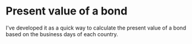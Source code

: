 # Present value of a bond
I've developed it as a quick way to calculate the present value of a bond based on the business days of each country. 
